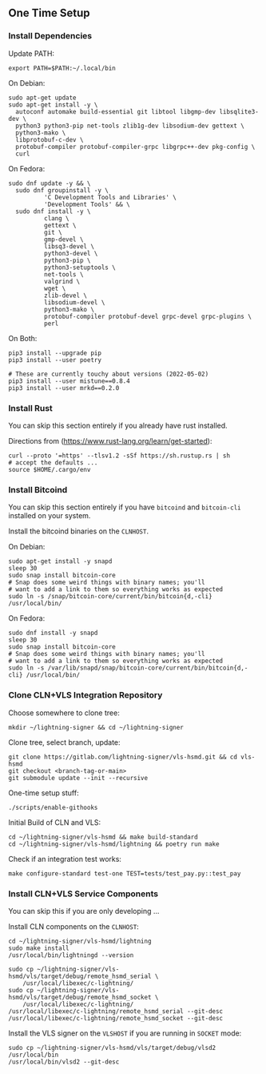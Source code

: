 ## One Time Setup

### Install Dependencies

Update PATH:

    export PATH=$PATH:~/.local/bin

On Debian:

    sudo apt-get update
    sudo apt-get install -y \
      autoconf automake build-essential git libtool libgmp-dev libsqlite3-dev \
      python3 python3-pip net-tools zlib1g-dev libsodium-dev gettext \
      python3-mako \
      libprotobuf-c-dev \
      protobuf-compiler protobuf-compiler-grpc libgrpc++-dev pkg-config \
      curl

On Fedora:

    sudo dnf update -y && \
      sudo dnf groupinstall -y \
              'C Development Tools and Libraries' \
              'Development Tools' && \
      sudo dnf install -y \
              clang \
              gettext \
              git \
              gmp-devel \
              libsq3-devel \
              python3-devel \
              python3-pip \
              python3-setuptools \
              net-tools \
              valgrind \
              wget \
              zlib-devel \
              libsodium-devel \
              python3-mako \
              protobuf-compiler protobuf-devel grpc-devel grpc-plugins \
              perl

On Both:

    pip3 install --upgrade pip
    pip3 install --user poetry
    
    # These are currently touchy about versions (2022-05-02)
    pip3 install --user mistune==0.8.4
    pip3 install --user mrkd==0.2.0

### Install Rust

You can skip this section entirely if you already have rust installed.

Directions from (https://www.rust-lang.org/learn/get-started):
```
curl --proto '=https' --tlsv1.2 -sSf https://sh.rustup.rs | sh
# accept the defaults ...
source $HOME/.cargo/env
```

### Install Bitcoind

You can skip this section entirely if you have `bitcoind` and
`bitcoin-cli` installed on your system.

Install the bitcoind binaries on the `CLNHOST`.

On Debian:
```
sudo apt-get install -y snapd
sleep 30
sudo snap install bitcoin-core
# Snap does some weird things with binary names; you'll
# want to add a link to them so everything works as expected
sudo ln -s /snap/bitcoin-core/current/bin/bitcoin{d,-cli} /usr/local/bin/
```

On Fedora:
```
sudo dnf install -y snapd
sleep 30
sudo snap install bitcoin-core
# Snap does some weird things with binary names; you'll
# want to add a link to them so everything works as expected
sudo ln -s /var/lib/snapd/snap/bitcoin-core/current/bin/bitcoin{d,-cli} /usr/local/bin/
```

### Clone CLN+VLS Integration Repository

Choose somewhere to clone tree:
```
mkdir ~/lightning-signer && cd ~/lightning-signer
```

Clone tree, select branch, update:
```
git clone https://gitlab.com/lightning-signer/vls-hsmd.git && cd vls-hsmd
git checkout <branch-tag-or-main>
git submodule update --init --recursive
```

One-time setup stuff:
```
./scripts/enable-githooks
```

Initial Build of CLN and VLS:
```
cd ~/lightning-signer/vls-hsmd && make build-standard
cd ~/lightning-signer/vls-hsmd/lightning && poetry run make
```

Check if an integration test works:
```
make configure-standard test-one TEST=tests/test_pay.py::test_pay
```

### Install CLN+VLS Service Components

You can skip this if you are only developing ...

Install CLN components on the `CLNHOST`:
```
cd ~/lightning-signer/vls-hsmd/lightning
sudo make install
/usr/local/bin/lightningd --version

sudo cp ~/lightning-signer/vls-hsmd/vls/target/debug/remote_hsmd_serial \
    /usr/local/libexec/c-lightning/
sudo cp ~/lightning-signer/vls-hsmd/vls/target/debug/remote_hsmd_socket \
    /usr/local/libexec/c-lightning/
/usr/local/libexec/c-lightning/remote_hsmd_serial --git-desc
/usr/local/libexec/c-lightning/remote_hsmd_socket --git-desc
```

Install the VLS signer on the `VLSHOST` if you are running in `SOCKET` mode:
```
sudo cp ~/lightning-signer/vls-hsmd/vls/target/debug/vlsd2 /usr/local/bin
/usr/local/bin/vlsd2 --git-desc
```
